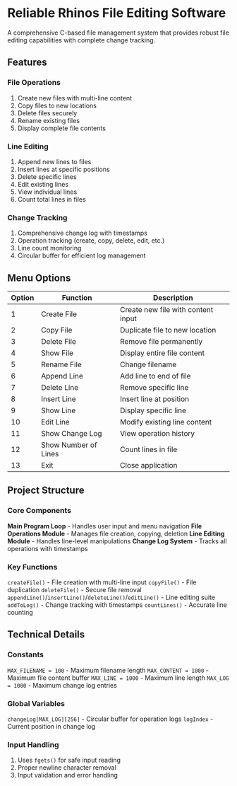 # Reliable Rhinos File Editing Software
A comprehensive C-based file management system that provides robust file editing capabilities with complete change tracking.


## Features
### File Operations
1. Create new files with multi-line content
2. Copy files to new locations
3. Delete files securely
4. Rename existing files
5. Display complete file contents


### Line Editing
1. Append new lines to files
2. Insert lines at specific positions
3. Delete specific lines
4. Edit existing lines
5. View individual lines
6. Count total lines in files

### Change Tracking
1. Comprehensive change log with timestamps
2. Operation tracking (create, copy, delete, edit, etc.)
3. Line count monitoring
4. Circular buffer for efficient log management


## Menu Options
| Option | Function | Description |
|--------|----------|-------------|
| 1 | Create File | Create new file with content input |
| 2 | Copy File | Duplicate file to new location |
| 3 | Delete File | Remove file permanently |
| 4 | Show File | Display entire file content |
| 5 | Rename File | Change filename |
| 6 | Append Line | Add line to end of file |
| 7 | Delete Line | Remove specific line |
| 8 | Insert Line | Insert line at position |
| 9 | Show Line | Display specific line |
| 10 | Edit Line | Modify existing line content |
| 11 | Show Change Log | View operation history |
| 12 | Show Number of Lines | Count lines in file |
| 13 | Exit | Close application |


## Project Structure
### Core Components
**Main Program Loop** - Handles user input and menu navigation
**File Operations Module** - Manages file creation, copying, deletion
**Line Editing Module** - Handles line-level manipulations
**Change Log System** - Tracks all operations with timestamps

### Key Functions
`createFile()` - File creation with multi-line input
`copyFile()` - File duplication
`deleteFile()` - Secure file removal
`appendLine()`/`insertLine()`/`deleteLine()`/`editLine()` - Line editing suite
`addToLog()` - Change tracking with timestamps
`countLines()` - Accurate line counting


## Technical Details
### Constants
`MAX_FILENAME = 100` - Maximum filename length
`MAX_CONTENT = 1000` - Maximum file content buffer
`MAX_LINE = 1000` - Maximum line length
`MAX_LOG = 1000` - Maximum change log entries

### Global Variables
`changeLog[MAX_LOG][256]` - Circular buffer for operation logs
`logIndex` - Current position in change log

### Input Handling
1. Uses `fgets()` for safe input reading
2. Proper newline character removal
3. Input validation and error handling
